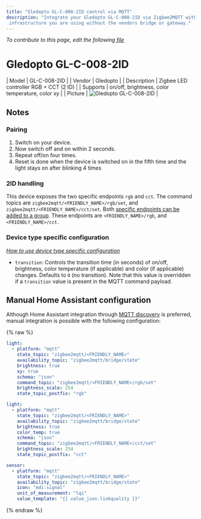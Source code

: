 ```yaml
---
title: "Gledopto GL-C-008-2ID control via MQTT"
description: "Integrate your Gledopto GL-C-008-2ID via Zigbee2MQTT with whatever smart home
 infrastructure you are using without the vendors bridge or gateway."
---
```


*To contribute to this page, edit the following
[file](https://github.com/Koenkk/zigbee2mqtt.io/blob/master/docs/devices/GL-C-008-2ID.md)*

# Gledopto GL-C-008-2ID

| Model | GL-C-008-2ID  |
| Vendor  | Gledopto  |
| Description | Zigbee LED controller RGB + CCT (2 ID) |
| Supports | on/off, brightness, color temperature, color xy |
| Picture | ![Gledopto GL-C-008-2ID](../images/devices/GL-C-008-2ID.jpg) |

## Notes


### Pairing
1. Switch on your device.
2. Now switch off and on within 2 seconds.
3. Repeat off/on four times.
4. Reset is done when the device is switched on in the fifth time and the light stays on after blinking 4 times


### 2ID handling
This device exposes the two specific endpoints `rgb` and `cct`. The command topics are `zigbee2mqtt/<FRIENDLY_NAME>/rgb/set`, and `zigbee2mqtt/<FRIENDLY_NAME>/cct/set`. Both [specific endpoints can be added to a group](../information/groups.md#adding-a-specific-endpoint). These endpoints are `<FRIENDLY_NAME>/rgb`, and `<FRIENDLY_NAME>/cct`.


### Device type specific configuration
*[How to use device type specific configuration](../information/configuration.md)*


* `transition`: Controls the transition time (in seconds) of on/off, brightness,
color temperature (if applicable) and color (if applicable) changes. Defaults to `0` (no transition).
Note that this value is overridden if a `transition` value is present in the MQTT command payload.


## Manual Home Assistant configuration
Although Home Assistant integration through [MQTT discovery](../integration/home_assistant) is preferred,
manual integration is possible with the following configuration:


{% raw %}
```yaml
light:
  - platform: "mqtt"
    state_topic: "zigbee2mqtt/<FRIENDLY_NAME>"
    availability_topic: "zigbee2mqtt/bridge/state"
    brightness: true
    xy: true
    schema: "json"
    command_topic: "zigbee2mqtt/<FRIENDLY_NAME>/rgb/set"
    brightness_scale: 254
    state_topic_postfix: "rgb"

light:
  - platform: "mqtt"
    state_topic: "zigbee2mqtt/<FRIENDLY_NAME>"
    availability_topic: "zigbee2mqtt/bridge/state"
    brightness: true
    color_temp: true
    schema: "json"
    command_topic: "zigbee2mqtt/<FRIENDLY_NAME>/cct/set"
    brightness_scale: 254
    state_topic_postfix: "cct"

sensor:
  - platform: "mqtt"
    state_topic: "zigbee2mqtt/<FRIENDLY_NAME>"
    availability_topic: "zigbee2mqtt/bridge/state"
    icon: "mdi:signal"
    unit_of_measurement: "lqi"
    value_template: "{{ value_json.linkquality }}"
```
{% endraw %}


